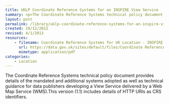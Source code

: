 ```yaml
---
title: UKLP Coordinate Reference Systems for an INSPIRE View Service
summary: <p>The Coordinate Reference Systems technical policy document provides details of the mandated and additional systems adopted as well as technical guidance for data publishers developing a View Service delivered by a Web Map Service (WMS).This version (1.1) includes details of HTTP URIs as CRS identifiers.</p>
layout: post
permalink: /library/uklp-coordinate-reference-systems-for-an-inspire-view-service
created: 19/12/2012
revised: 4/1/2013
resources:
    - filename: Coordinate Reference Systems for UK Location - INSPIRE View Service v1.1_10.pdf
      url: https://data.gov.uk/sites/default/files/Coordinate Reference Systems for UK Location - INSPIRE View Service v1.1_10.pdf
      mimetype: application/pdf
categories:
    - Location
---
```


<p>The Coordinate Reference Systems technical policy document provides details of the mandated and additional systems adopted as well as technical guidance for data publishers developing a View Service delivered by a Web Map Service (WMS).This version (1.1) includes details of HTTP URIs as CRS identifiers.</p>
